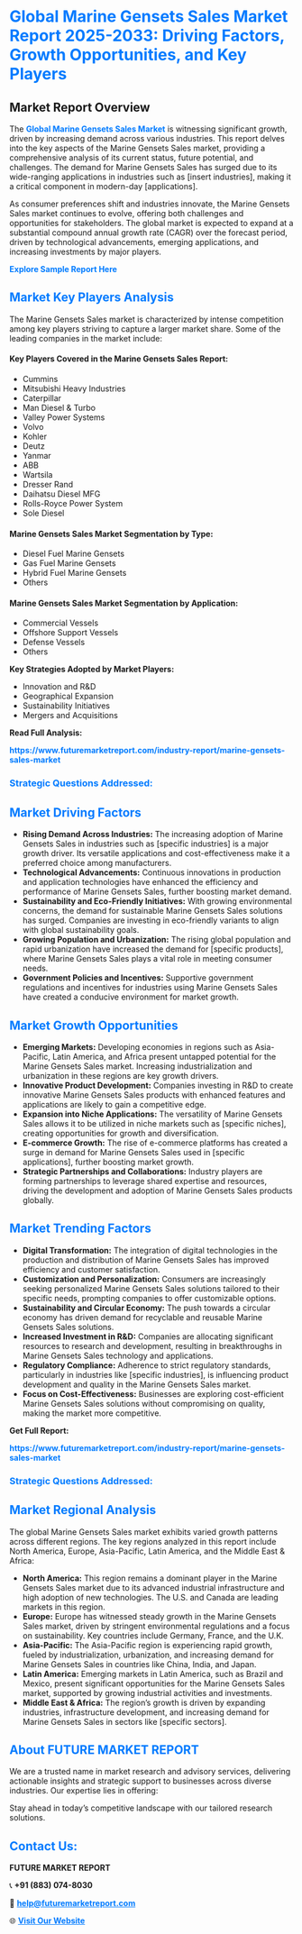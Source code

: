<h1 style="color: #007BFF;">Global Marine Gensets Sales Market Report 2025-2033: Driving Factors, Growth Opportunities, and Key Players</h1>

<section id="overview">
<h2>Market Report Overview</h2>
<p>The <a href="https://www.futuremarketreport.com/industry-report/marine-gensets-sales-market" style="color: #007BFF; text-decoration: none;"><strong>Global Marine Gensets Sales Market</strong></a> is witnessing significant growth, driven by increasing demand across various industries. This report delves into the key aspects of the Marine Gensets Sales market, providing a comprehensive analysis of its current status, future potential, and challenges. The demand for Marine Gensets Sales has surged due to its wide-ranging applications in industries such as [insert industries], making it a critical component in modern-day [applications].</p>
<p>As consumer preferences shift and industries innovate, the Marine Gensets Sales market continues to evolve, offering both challenges and opportunities for stakeholders. The global market is expected to expand at a substantial compound annual growth rate (CAGR) over the forecast period, driven by technological advancements, emerging applications, and increasing investments by major players.</p>
</section>

<section id="overview">
<p><a href="https://www.futuremarketreport.com/request-sample/reportId=104342" style="color: #007BFF; text-decoration: none;"><strong>Explore Sample Report Here</strong></a></p>
</section>

<section id="key-players">
<h2 style="color: #007BFF;">Market Key Players Analysis</h2>
<p>The Marine Gensets Sales market is characterized by intense competition among key players striving to capture a larger market share. Some of the leading companies in the market include:</p>
<h4>Key Players Covered in the Marine Gensets Sales Report:</h4>
<ul><li>Cummins</li><li>Mitsubishi Heavy Industries</li><li>Caterpillar</li><li>Man Diesel &amp; Turbo</li><li>Valley Power Systems</li><li>Volvo</li><li>Kohler</li><li>Deutz</li><li>Yanmar</li><li>ABB</li><li>Wartsila</li><li>Dresser Rand</li><li>Daihatsu Diesel MFG</li><li>Rolls-Royce Power System</li><li>Sole Diesel</li></ul>
<h4>Marine Gensets Sales Market Segmentation by Type:</h4>
<ul><li>Diesel Fuel Marine Gensets</li><li>Gas Fuel Marine Gensets</li><li>Hybrid Fuel Marine Gensets</li><li>Others</li></ul>

<h4>Marine Gensets Sales Market Segmentation by Application:</h4>
<ul><li>Commercial Vessels</li><li>Offshore Support Vessels</li><li>Defense Vessels</li><li>Others</li></ul>
<p><strong>Key Strategies Adopted by Market Players:</strong></p>
<ul>
<li>Innovation and R&D</li>
<li>Geographical Expansion</li>
<li>Sustainability Initiatives</li>
<li>Mergers and Acquisitions</li>
</ul>
</section>

<section>
<p><strong>Read Full Analysis: </strong></p><a href="https://www.futuremarketreport.com/industry-report/marine-gensets-sales-market" style="color: #007BFF; text-decoration: none;"><strong>https://www.futuremarketreport.com/industry-report/marine-gensets-sales-market</strong></a>
<h3 style="color: #007BFF;">Strategic Questions Addressed:</h3>
</section>

<section id="driving-factors">
<h2 style="color: #007BFF;">Market Driving Factors</h2>
<ul>
<li><strong>Rising Demand Across Industries:</strong> The increasing adoption of Marine Gensets Sales in industries such as [specific industries] is a major growth driver. Its versatile applications and cost-effectiveness make it a preferred choice among manufacturers.</li>
<li><strong>Technological Advancements:</strong> Continuous innovations in production and application technologies have enhanced the efficiency and performance of Marine Gensets Sales, further boosting market demand.</li>
<li><strong>Sustainability and Eco-Friendly Initiatives:</strong> With growing environmental concerns, the demand for sustainable Marine Gensets Sales solutions has surged. Companies are investing in eco-friendly variants to align with global sustainability goals.</li>
<li><strong>Growing Population and Urbanization:</strong> The rising global population and rapid urbanization have increased the demand for [specific products], where Marine Gensets Sales plays a vital role in meeting consumer needs.</li>
<li><strong>Government Policies and Incentives:</strong> Supportive government regulations and incentives for industries using Marine Gensets Sales have created a conducive environment for market growth.</li>
</ul>
</section>

<section id="growth-opportunities">
<h2 style="color: #007BFF;">Market Growth Opportunities</h2>
<ul>
<li><strong>Emerging Markets:</strong> Developing economies in regions such as Asia-Pacific, Latin America, and Africa present untapped potential for the Marine Gensets Sales market. Increasing industrialization and urbanization in these regions are key growth drivers.</li>
<li><strong>Innovative Product Development:</strong> Companies investing in R&D to create innovative Marine Gensets Sales products with enhanced features and applications are likely to gain a competitive edge.</li>
<li><strong>Expansion into Niche Applications:</strong> The versatility of Marine Gensets Sales allows it to be utilized in niche markets such as [specific niches], creating opportunities for growth and diversification.</li>
<li><strong>E-commerce Growth:</strong> The rise of e-commerce platforms has created a surge in demand for Marine Gensets Sales used in [specific applications], further boosting market growth.</li>
<li><strong>Strategic Partnerships and Collaborations:</strong> Industry players are forming partnerships to leverage shared expertise and resources, driving the development and adoption of Marine Gensets Sales products globally.</li>
</ul>
</section>

<section id="trending-factors">
<h2 style="color: #007BFF;">Market Trending Factors</h2>
<ul>
<li><strong>Digital Transformation:</strong> The integration of digital technologies in the production and distribution of Marine Gensets Sales has improved efficiency and customer satisfaction.</li>
<li><strong>Customization and Personalization:</strong> Consumers are increasingly seeking personalized Marine Gensets Sales solutions tailored to their specific needs, prompting companies to offer customizable options.</li>
<li><strong>Sustainability and Circular Economy:</strong> The push towards a circular economy has driven demand for recyclable and reusable Marine Gensets Sales solutions.</li>
<li><strong>Increased Investment in R&D:</strong> Companies are allocating significant resources to research and development, resulting in breakthroughs in Marine Gensets Sales technology and applications.</li>
<li><strong>Regulatory Compliance:</strong> Adherence to strict regulatory standards, particularly in industries like [specific industries], is influencing product development and quality in the Marine Gensets Sales market.</li>
<li><strong>Focus on Cost-Effectiveness:</strong> Businesses are exploring cost-efficient Marine Gensets Sales solutions without compromising on quality, making the market more competitive.</li>
</ul>
</section>

<section>
<p><strong>Get Full Report: </strong></p><a href="https://www.futuremarketreport.com/industry-report/marine-gensets-sales-market" style="color: #007BFF; text-decoration: none;"><strong>https://www.futuremarketreport.com/industry-report/marine-gensets-sales-market</strong></a>
<h3 style="color: #007BFF;">Strategic Questions Addressed:</h3>
</section>


<section id="regional-analysis">
<h2 style="color: #007BFF;">Market Regional Analysis</h2>
<p>The global Marine Gensets Sales market exhibits varied growth patterns across different regions. The key regions analyzed in this report include North America, Europe, Asia-Pacific, Latin America, and the Middle East & Africa:</p>
<ul>
<li><strong>North America:</strong> This region remains a dominant player in the Marine Gensets Sales market due to its advanced industrial infrastructure and high adoption of new technologies. The U.S. and Canada are leading markets in this region.</li>
<li><strong>Europe:</strong> Europe has witnessed steady growth in the Marine Gensets Sales market, driven by stringent environmental regulations and a focus on sustainability. Key countries include Germany, France, and the U.K.</li>
<li><strong>Asia-Pacific:</strong> The Asia-Pacific region is experiencing rapid growth, fueled by industrialization, urbanization, and increasing demand for Marine Gensets Sales in countries like China, India, and Japan.</li>
<li><strong>Latin America:</strong> Emerging markets in Latin America, such as Brazil and Mexico, present significant opportunities for the Marine Gensets Sales market, supported by growing industrial activities and investments.</li>
<li><strong>Middle East & Africa:</strong> The region’s growth is driven by expanding industries, infrastructure development, and increasing demand for Marine Gensets Sales in sectors like [specific sectors].</li>
</ul>
</section>

<footer>
<h2 style="color: #007BFF;">About FUTURE MARKET REPORT</h2>
<p>We are a trusted name in market research and advisory services, delivering actionable insights and strategic support to businesses across diverse industries. Our expertise lies in offering:</p>

<p>Stay ahead in today’s competitive landscape with our tailored research solutions.</p>

<h2 style="color: #007BFF;">Contact Us:</h2>
<p><strong>FUTURE MARKET REPORT</strong></p>
<p>📞 <strong>+91 (883) 074-8030</strong></p>
<p>📧 <strong><a href="mailto:help@futuremarketreport.com" style="color: #007BFF;">help@futuremarketreport.com</a></strong></p>
<p>🌐 <strong><a href="https://www.futuremarketreport.com/" style="color: #007BFF;">Visit Our Website</a></strong></p>
</footer>